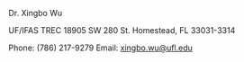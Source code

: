 Dr. Xingbo Wu

UF/IFAS TREC
18905 SW 280 St.
Homestead, FL 33031-3314

Phone: (786) 217-9279
Email: xingbo.wu@ufl.edu
